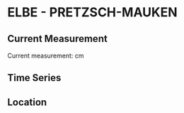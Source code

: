 # ELBE - PRETZSCH-MAUKEN

## Current Measurement

Current measurement: <Value topic="rivers/pegel-online/ELBE/PRETZSCH-MAUKEN/measurementValue"/> cm

## Time Series

<TimeSeries topic="rivers/pegel-online/ELBE/PRETZSCH-MAUKEN/measurementValue" period="week" />

## Location

<WorldMap>
  <Marker lat="51.71699264496378" lon="12.82329701429728" labelTopic="rivers/pegel-online/ELBE/PRETZSCH-MAUKEN" />
</WorldMap>
